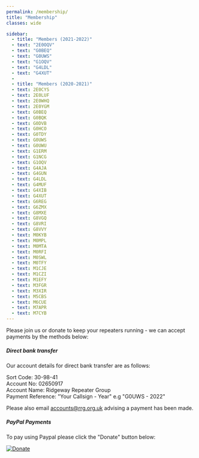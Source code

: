 ```yaml
---
permalink: /membership/
title: "Membership"
classes: wide

sidebar:
  - title: "Members (2021-2022)"
  - text: "2E0OQV"
  - text: "G0BEQ"
  - text: "G0UWS"
  - text: "G1OQV"
  - text: "G4LDL"
  - text: "G4XUT"
  - 
  - title: "Members (2020-2021)"
  - text: 2E0CYS
  - text: 2E0LUF
  - text: 2E0WHQ
  - text: 2E0YGM
  - text: G0BEQ
  - text: G0BQK
  - text: G0DVB
  - text: G0HCO
  - text: G0TDY
  - text: G0UWS
  - text: G0UWU
  - text: G1ERM
  - text: G1NCG
  - text: G1OQV
  - text: G4AJA
  - text: G4GUN
  - text: G4LDL
  - text: G4MUF
  - text: G4XIB
  - text: G4XUT
  - text: G6REG
  - text: G6ZMX
  - text: G8MXE
  - text: G8VGQ
  - text: G8VRI
  - text: G8VVY
  - text: M0KYB
  - text: M0MPL
  - text: M0MTA
  - text: M0RFI
  - text: M0SWL
  - text: M0TFY
  - text: M1CJE
  - text: M1CZI
  - text: M1EFY
  - text: M3FGR
  - text: M3XIR
  - text: M5CBS
  - text: M6CUE
  - text: M7APR
  - text: M7CYB 
---
```


Please join us or donate to keep your repeaters running - we can accept payments by the methods below:

##### Direct bank transfer 

Our account details for direct bank transfer are as follows:

Sort Code: 30-98-41  
Account No: 02650917  
Account Name: Ridgeway Repeater Group  
Payment Reference: "Your Callsign - Year" e.g "G0UWS - 2022"  

Please also email [accounts@rrg.org.uk](mailto:accounts@rrg.org.uk) advising a payment has been made.

##### PayPal Payments

To pay using Paypal please click the "Donate" button below:

[![Donate](https://www.paypalobjects.com/en_US/GB/i/btn/btn_donateCC_LG.gif)](https://www.paypal.com/cgi-bin/webscr?cmd=_s-xclick&hosted_button_id=8W6FF5Z7H99UL)

